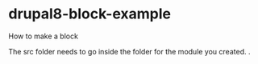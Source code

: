 # drupal8-block-example
How to make a block

The src folder needs to go inside the folder for the module you created.
. 
